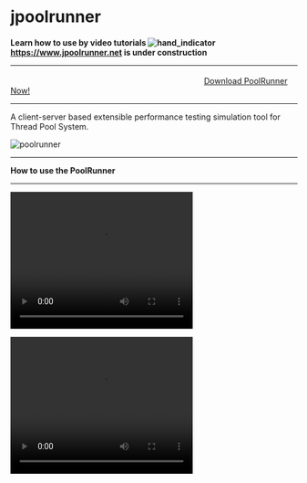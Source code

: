 # jpoolrunner 
#### Learn how to use by video tutorials ![hand_indicator](https://user-images.githubusercontent.com/108230246/189908783-7740c721-a59c-4c61-89c0-165e4ed53e2d.gif) <a href="https://www.jpoolrunner.net">https://www.jpoolrunner.net is under construction</a> <hr>
&emsp;&emsp;&emsp;&emsp;&emsp;&emsp;&emsp;&emsp;&emsp;&emsp;&emsp;&emsp;&emsp;&emsp;&emsp;&emsp;&emsp;&emsp;&emsp;&emsp;&emsp;&emsp;&emsp;&emsp;
 <a href="https://github.com/user-attachments/files/18772054/PoolRunner.zip">Download PoolRunner Now!</a> 
 <hr>
A client-server based extensible performance testing simulation tool for Thread Pool System.

![poolrunner](https://user-images.githubusercontent.com/108230246/189495284-322dff07-8973-4030-8215-039a9416504a.jpg)
<hr>
<b>How to use the PoolRunner</b> <br>
 <hr>
<video width="320px" height="240px" src="https://github.com/user-attachments/assets/e34b71f1-76b3-458b-82b4-60e4a75502c9"></video> 

<video width="320px" height="240px" src="https://drive.google.com/file/d/1slxa8KnF4hhyADOuOoBbM3ZRI0mXEHP2/view?usp=sharing"></video>



